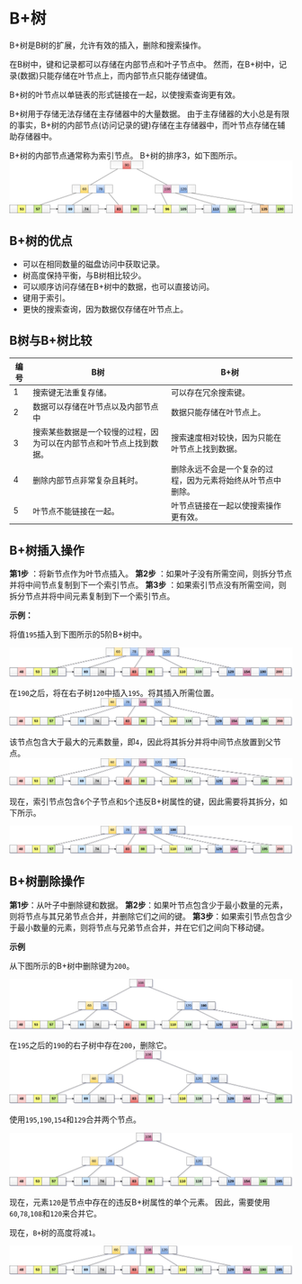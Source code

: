 # B+树

B+树是B树的扩展，允许有效的插入，删除和搜索操作。

在B树中，键和记录都可以存储在内部节点和叶子节点中。 然而，在B+树中，记录(数据)只能存储在叶节点上，而内部节点只能存储键值。

B+树的叶节点以单链表的形式链接在一起，以使搜索查询更有效。

B+树用于存储无法存储在主存储器中的大量数据。 由于主存储器的大小总是有限的事实，B+树的内部节点(访问记录的键)存储在主存储器中，而叶节点存储在辅助存储器中。

B+树的内部节点通常称为索引节点。 B+树的排序3，如下图所示。
![img](./images/091848_29184.png)

## B+树的优点

- 可以在相同数量的磁盘访问中获取记录。
- 树高度保持平衡，与B树相比较少。
- 可以顺序访问存储在B+树中的数据，也可以直接访问。
- 键用于索引。
- 更快的搜索查询，因为数据仅存储在叶节点上。

##  B树与B+树比较

| 编号 | B树                                                          | B+树                                                         |
| ---- | ------------------------------------------------------------ | ------------------------------------------------------------ |
| 1    | 搜索键无法重复存储。                                         | 可以存在冗余搜索键。                                         |
| 2    | 数据可以存储在叶节点以及内部节点中                           | 数据只能存储在叶节点上。                                     |
| 3    | 搜索某些数据是一个较慢的过程，因为可以在内部节点和叶节点上找到数据。 | 搜索速度相对较快，因为只能在叶节点上找到数据。               |
| 4    | 删除内部节点非常复杂且耗时。                                 | 删除永远不会是一个复杂的过程，因为元素将始终从叶节点中删除。 |
| 5    | 叶节点不能链接在一起。                                       | 叶节点链接在一起以使搜索操作更有效。                         |

##  B+树插入操作

**第1步** ：将新节点作为叶节点插入。
**第2步** ：如果叶子没有所需空间，则拆分节点并将中间节点复制到下一个索引节点。
**第3步** ：如果索引节点没有所需空间，则拆分节点并将中间元素复制到下一个索引节点。

**示例：**

将值`195`插入到下图所示的5阶B+树中。

![img](./images/092617_81715.png)

在`190`之后，将在右子树`120`中插入`195`。将其插入所需位置。
![img](./images/092726_23682.png)

该节点包含大于最大的元素数量，即`4`，因此将其拆分并将中间节点放置到父节点。
![img](./images/092756_94597.png)

现在，索引节点包含`6`个子节点和`5`个违反B+树属性的键，因此需要将其拆分，如下所示。

![img](./images/092924_75722.png)

## B+树删除操作

**第1步**：从叶子中删除键和数据。
**第2步**：如果叶节点包含少于最小数量的元素，则将节点与其兄弟节点合并，并删除它们之间的键。
**第3步**：如果索引节点包含少于最小数量的元素，则将节点与兄弟节点合并，并在它们之间向下移动键。

**示例**

从下图所示的B+树中删除键为`200`。

![img](./images/093353_58174.png)

在`195`之后的`190`的右子树中存在`200`，删除它。
![img](./images/093522_76243.png)

使用`195`,`190`,`154`和`129`合并两个节点。

![img](./images/093603_62864.png)

现在，元素`120`是节点中存在的违反B+树属性的单个元素。 因此，需要使用`60`,`78`,`108`和`120`来合并它。

现在，`B+`树的高度将减`1`。

![img](./images/093704_80816.png)